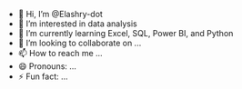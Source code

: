 - 👋 Hi, I’m @Elashry-dot
- 👀 I’m interested in data analysis 
- 🌱 I’m currently learning Excel, SQL, Power BI, and Python
- 💞️ I’m looking to collaborate on ...
- 📫 How to reach me ...
- 😄 Pronouns: ...
- ⚡ Fun fact: ...

<!---
Elashry-dot/Elashry-dot is a ✨ special ✨ repository because its `README.md` (this file) appears on your GitHub profile.
You can click the Preview link to take a look at your changes.
--->
